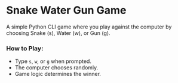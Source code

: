 # Snake Water Gun Game 

A simple Python CLI game where you play against the computer by choosing Snake (s), Water (w), or Gun (g).

### How to Play:
- Type `s`, `w`, or `g` when prompted.
- The computer chooses randomly.
- Game logic determines the winner.
